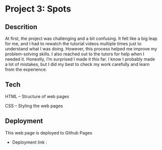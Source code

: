 # Project 3: Spots

## Descrition
At first, the project was challenging and a bit confusing. It felt like a big leap for me, and I had to rewatch the tutorial videos multiple times just to understand what I was doing. However, this process helped me improve my problem-solving skills. I also reached out to the tutors for help when I needed it. Honestly, I’m surprised I made it this far. I know I probably made a lot of mistakes, but I did my best to check my work carefully and learn from the experience.  

## Tech 

HTML – Structure of web pages

CSS – Styling the web pages

## Deployment 

This web page is deployed to Github Pages 

- Deployment link :



